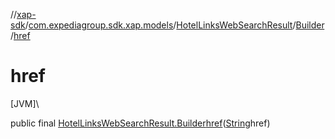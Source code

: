 //[xap-sdk](../../../../index.md)/[com.expediagroup.sdk.xap.models](../../index.md)/[HotelLinksWebSearchResult](../index.md)/[Builder](index.md)/[href](href.md)

# href

[JVM]\

public final [HotelLinksWebSearchResult.Builder](index.md)[href](href.md)([String](https://docs.oracle.com/javase/8/docs/api/java/lang/String.html)href)

